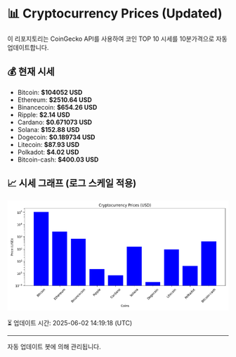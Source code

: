 
# 📊 Cryptocurrency Prices (Updated)

이 리포지토리는 CoinGecko API를 사용하여 코인 TOP 10 시세를 10분가격으로 자동 업데이트합니다.

## 💰 현재 시세
- Bitcoin: **$104052 USD**
- Ethereum: **$2510.64 USD**
- Binancecoin: **$654.26 USD**
- Ripple: **$2.14 USD**
- Cardano: **$0.671073 USD**
- Solana: **$152.88 USD**
- Dogecoin: **$0.189734 USD**
- Litecoin: **$87.93 USD**
- Polkadot: **$4.02 USD**
- Bitcoin-cash: **$400.03 USD**

## 📈 시세 그래프 (로그 스케일 적용)
![Crypto Prices](crypto_prices.png)

⏳ 업데이트 시간: 2025-06-02 14:19:18 (UTC)

---
자동 업데이트 봇에 의해 관리됩니다.
